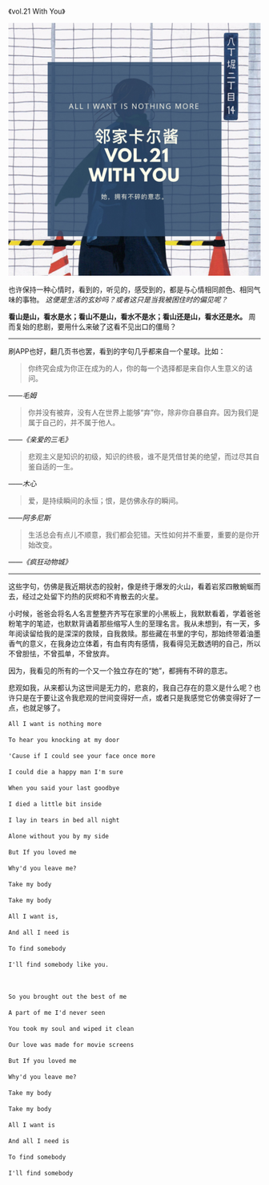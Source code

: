 《vol.21 With You》

<img src="/images/post/Neighbor/vol21.jpg"/>

也许保持一种心情时，看到的，听见的，感受到的，都是与心情相同颜色、相同气味的事物。 *这便是生活的玄妙吗？或者这只是当我被困住时的偏见呢？*

**看山是山，看水是水；看山不是山，看水不是水；看山还是山，看水还是水。** 周而复始的悲剧，要用什么来破了这看不见出口的僵局？

---

刷APP也好，翻几页书也罢，看到的字句几乎都来自一个星球。比如：

> 你终究会成为你正在成为的人，你的每一个选择都是来自你人生意义的诘问。

*——毛姆*

> 你并没有被弃，没有人在世界上能够“弃”你，除非你自暴自弃。因为我们是属于自己的，并不属于他人。

*——《亲爱的三毛》*

> 悲观主义是知识的初级，知识的终极，谁不是凭借甘美的绝望，而过尽其自鉴自适的一生。

*——木心*

> 爱，是持续瞬间的永恒；恨，是仿佛永存的瞬间。

*——阿多尼斯*

> 生活总会有点儿不顺意，我们都会犯错。天性如何并不重要，重要的是你开始改变。

*——《疯狂动物城》*

---

这些字句，仿佛是我近期状态的投射，像是终于爆发的火山，看着岩浆四散蜿蜒而去，经过之处留下灼热的灰烬和不肯散去的火星。

小时候，爸爸会将名人名言整整齐齐写在家里的小黑板上，我默默看着，学着爸爸粉笔字的笔迹，也默默背诵着那些缩写人生的至理名言。我从未想到，有一天，多年阅读留给我的是深深的救赎，自我救赎。那些藏在书里的字句，那始终带着油墨香气的意义，在我身边立体着，有血有肉有感情，我看得见无数透明的自己，所以不曾胆怯，不曾孤单，不曾放弃。

因为，我看见的所有的一个又一个独立存在的“她”，都拥有不碎的意志。

悲观如我，从来都认为这世间是无力的，悲哀的，我自己存在的意义是什么呢？也许只是在于要让这令我悲观的世间变得好一点，或者只是我感觉它仿佛变得好了一点，也就足够了。

```
All I want is nothing more

To hear you knocking at my door

'Cause if I could see your face once more

I could die a happy man I'm sure

When you said your last goodbye

I died a little bit inside

I lay in tears in bed all night

Alone without you by my side

But If you loved me

Why'd you leave me?

Take my body

Take my body

All I want is,

And all I need is

To find somebody

I'll find somebody like you.



So you brought out the best of me

A part of me I'd never seen

You took my soul and wiped it clean

Our love was made for movie screens

But If you loved me

Why'd you leave me?

Take my body

Take my body

All I want is

And all I need is

To find somebody

I'll find somebody
```
